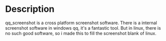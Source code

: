 # Description
qq_screenshot is a cross platform screenshot software. There is a internal screenshot software in windows qq, it's a fantastic tool.
But in linux, there is no such good software, so i made this to fill the screenshot blank of linux.

